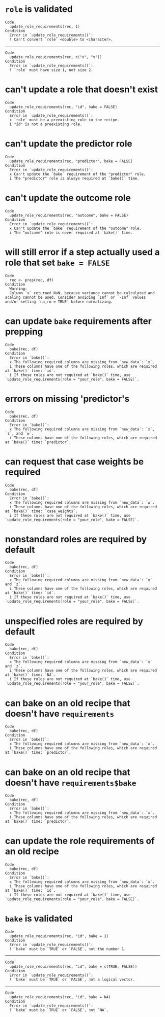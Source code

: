 # `role` is validated

    Code
      update_role_requirements(rec, 1)
    Condition
      Error in `update_role_requirements()`:
      ! Can't convert `role` <double> to <character>.

---

    Code
      update_role_requirements(rec, c("x", "y"))
    Condition
      Error in `update_role_requirements()`:
      ! `role` must have size 1, not size 2.

# can't update a role that doesn't exist

    Code
      update_role_requirements(rec, "id", bake = FALSE)
    Condition
      Error in `update_role_requirements()`:
      x `role` must be a preexisting role in the recipe.
      i "id" is not a preexisting role.

# can't update the predictor role

    Code
      update_role_requirements(rec, "predictor", bake = FALSE)
    Condition
      Error in `update_role_requirements()`:
      x Can't update the `bake` requirement of the "predictor" role.
      i The "predictor" role is always required at `bake()` time.

# can't update the outcome role

    Code
      update_role_requirements(rec, "outcome", bake = FALSE)
    Condition
      Error in `update_role_requirements()`:
      x Can't update the `bake` requirement of the "outcome" role.
      i The "outcome" role is never required at `bake()` time.

# will still error if a step actually used a role that set `bake = FALSE`

    Code
      rec <- prep(rec, df)
    Condition
      Warning:
      Column `x` returned NaN, because variance cannot be calculated and scaling cannot be used. Consider avoiding `Inf` or `-Inf` values and/or setting `na_rm = TRUE` before normalizing.

# can update `bake` requirements after prepping

    Code
      bake(rec, df)
    Condition
      Error in `bake()`:
      x The following required columns are missing from `new_data`: `x`.
      i These columns have one of the following roles, which are required at `bake()` time: `id`.
      i If these roles are not required at `bake()` time, use `update_role_requirements(role = "your_role", bake = FALSE)`.

# errors on missing 'predictor's

    Code
      bake(rec, df)
    Condition
      Error in `bake()`:
      x The following required columns are missing from `new_data`: `x`, `z`, and `w`.
      i These columns have one of the following roles, which are required at `bake()` time: `predictor`.

# can request that case weights be required

    Code
      bake(rec, df)
    Condition
      Error in `bake()`:
      x The following required columns are missing from `new_data`: `w`.
      i These columns have one of the following roles, which are required at `bake()` time: `case_weights`.
      i If these roles are not required at `bake()` time, use `update_role_requirements(role = "your_role", bake = FALSE)`.

# nonstandard roles are required by default

    Code
      bake(rec, df)
    Condition
      Error in `bake()`:
      x The following required columns are missing from `new_data`: `x` and `z`.
      i These columns have one of the following roles, which are required at `bake()` time: `id`.
      i If these roles are not required at `bake()` time, use `update_role_requirements(role = "your_role", bake = FALSE)`.

# unspecified roles are required by default

    Code
      bake(rec, df)
    Condition
      Error in `bake()`:
      x The following required columns are missing from `new_data`: `x` and `z`.
      i These columns have one of the following roles, which are required at `bake()` time: `NA`.
      i If these roles are not required at `bake()` time, use `update_role_requirements(role = "your_role", bake = FALSE)`.

# can bake on an old recipe that doesn't have `requirements`

    Code
      bake(rec, df)
    Condition
      Error in `bake()`:
      x The following required columns are missing from `new_data`: `x`.
      i These columns have one of the following roles, which are required at `bake()` time: `predictor`.

# can bake on an old recipe that doesn't have `requirements$bake`

    Code
      bake(rec, df)
    Condition
      Error in `bake()`:
      x The following required columns are missing from `new_data`: `x`.
      i These columns have one of the following roles, which are required at `bake()` time: `predictor`.

# can update the role requirements of an old recipe

    Code
      bake(rec, df)
    Condition
      Error in `bake()`:
      x The following required columns are missing from `new_data`: `x`.
      i These columns have one of the following roles, which are required at `bake()` time: `id`.
      i If these roles are not required at `bake()` time, use `update_role_requirements(role = "your_role", bake = FALSE)`.

# `bake` is validated

    Code
      update_role_requirements(rec, "id", bake = 1)
    Condition
      Error in `update_role_requirements()`:
      ! `bake` must be `TRUE` or `FALSE`, not the number 1.

---

    Code
      update_role_requirements(rec, "id", bake = c(TRUE, FALSE))
    Condition
      Error in `update_role_requirements()`:
      ! `bake` must be `TRUE` or `FALSE`, not a logical vector.

---

    Code
      update_role_requirements(rec, "id", bake = NA)
    Condition
      Error in `update_role_requirements()`:
      ! `bake` must be `TRUE` or `FALSE`, not `NA`.

